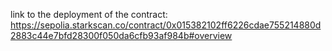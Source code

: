 link to the deployment of the contract:
https://sepolia.starkscan.co/contract/0x015382102ff6226cdae755214880d2883c44e7bfd28300f050da6cfb93af984b#overview